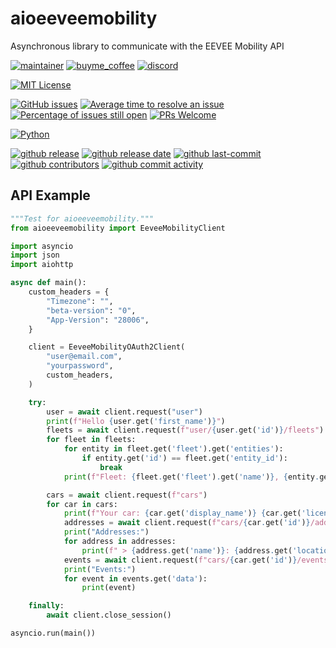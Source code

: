 # aioeeveemobility

Asynchronous library to communicate with the EEVEE Mobility API

[![maintainer](https://img.shields.io/badge/maintainer-Geert%20Meersman-green?style=for-the-badge&logo=github)](https://github.com/geertmeersman)
[![buyme_coffee](https://img.shields.io/badge/Buy%20me%20a%20Duvel-donate-yellow?style=for-the-badge&logo=buymeacoffee)](https://www.buymeacoffee.com/geertmeersman)
[![discord](https://img.shields.io/discord/1094198226493636638?style=for-the-badge&logo=discord)](https://discord.gg/s8JNwREmxV)

[![MIT License](https://img.shields.io/github/license/geertmeersman/aioeeveemobility?style=flat-square)](https://github.com/geertmeersman/aioeeveemobility/blob/master/LICENSE)

[![GitHub issues](https://img.shields.io/github/issues/geertmeersman/aioeeveemobility)](https://github.com/geertmeersman/aioeeveemobility/issues)
[![Average time to resolve an issue](http://isitmaintained.com/badge/resolution/geertmeersman/aioeeveemobility.svg)](http://isitmaintained.com/project/geertmeersman/aioeeveemobility)
[![Percentage of issues still open](http://isitmaintained.com/badge/open/geertmeersman/aioeeveemobility.svg)](http://isitmaintained.com/project/geertmeersman/aioeeveemobility)
[![PRs Welcome](https://img.shields.io/badge/PRs-Welcome-brightgreen.svg)](https://github.com/geertmeersman/aioeeveemobility/pulls)

[![Python](https://img.shields.io/badge/Python-FFD43B?logo=python)](https://github.com/geertmeersman/aioeeveemobility/search?l=python)

[![github release](https://img.shields.io/github/v/release/geertmeersman/aioeeveemobility?logo=github)](https://github.com/geertmeersman/aioeeveemobility/releases)
[![github release date](https://img.shields.io/github/release-date/geertmeersman/aioeeveemobility)](https://github.com/geertmeersman/aioeeveemobility/releases)
[![github last-commit](https://img.shields.io/github/last-commit/geertmeersman/aioeeveemobility)](https://github.com/geertmeersman/aioeeveemobility/commits)
[![github contributors](https://img.shields.io/github/contributors/geertmeersman/aioeeveemobility)](https://github.com/geertmeersman/aioeeveemobility/graphs/contributors)
[![github commit activity](https://img.shields.io/github/commit-activity/y/geertmeersman/aioeeveemobility?logo=github)](https://github.com/geertmeersman/aioeeveemobility/commits/main)


## API Example

```python
"""Test for aioeeveemobility."""
from aioeeveemobility import EeveeMobilityClient

import asyncio
import json
import aiohttp

async def main():
    custom_headers = {
        "Timezone": "",
        "beta-version": "0",
        "App-Version": "28006",
    }

    client = EeveeMobilityOAuth2Client(
        "user@email.com",
        "yourpassword",
        custom_headers,
    )

    try:
        user = await client.request("user")
        print(f"Hello {user.get('first_name')}")
        fleets = await client.request(f"user/{user.get('id')}/fleets")
        for fleet in fleets:
            for entity in fleet.get('fleet').get('entities'):
                if entity.get('id') == fleet.get('entity_id'):
                    break
            print(f"Fleet: {fleet.get('fleet').get('name')}, {entity.get('name')} | Payout rate: {fleet.get('payout_rate').get('rate')} {fleet.get('payout_rate').get('currency_code')} {fleet.get('payout_rate').get('suffix')}")

        cars = await client.request(f"cars")
        for car in cars:
            print(f"Your car: {car.get('display_name')} {car.get('license')}")
            addresses = await client.request(f"cars/{car.get('id')}/addresses")
            print("Addresses:")
            for address in addresses:
                print(f" > {address.get('name')}: {address.get('location')}")
            events = await client.request(f"cars/{car.get('id')}/events")
            print("Events:")
            for event in events.get('data'):
                print(event)

    finally:
        await client.close_session()

asyncio.run(main())
```

